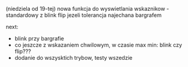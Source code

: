 (niedziela od 19-tej)
nowa funkcja do wyswietlania wskaznikow - standardowy z blink
flip jezeli tolerancja najechana bargrafem



next:
- blink przy bargrafie
- co jeszcze z wskazaniem chwilowym, w czasie max min: blink czy flip???
- dodanie do wszysktich trybow, testy wszedzie